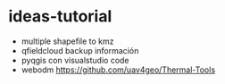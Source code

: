 # ideas-tutorial
- multiple shapefile to kmz
- qfieldcloud backup información
- pyqgis con visualstudio code
- webodm https://github.com/uav4geo/Thermal-Tools
